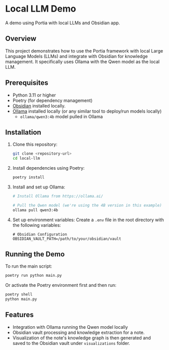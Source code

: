 # Local LLM Demo

A demo using Portia with local LLMs and Obsidian app.

## Overview

This project demonstrates how to use the Portia framework with local Large Language Models (LLMs) and integrate with Obsidian for knowledge management. It specifically uses Ollama with the Qwen model as the local LLM.

## Prerequisites

- Python 3.11 or higher
- Poetry (for dependency management)
- [Obsidian](https://obsidian.md/) installed locally.
- [Ollama](https://ollama.ai/) installed locally (or any similar tool to deploy/run models locally)
   - `ollama/qwen3:4b` model pulled in Ollama

## Installation

1. Clone this repository:
   ```bash
   git clone <repository-url>
   cd local-llm
   ```

2. Install dependencies using Poetry:
   ```bash
   poetry install
   ```

3. Install and set up Ollama:
   ```bash
   # Install Ollama from https://ollama.ai/
   
   # Pull the Qwen model (we're using the 4B version in this example)
   ollama pull qwen3:4b 
   ```

4. Set up environment variables:
   Create a `.env` file in the root directory with the following variables:
   ```
   # Obsidian Configuration
   OBSIDIAN_VAULT_PATH=/path/to/your/obsidian/vault
   ```

## Running the Demo

To run the main script:

```bash
poetry run python main.py
```

Or activate the Poetry environment first and then run:

```bash
poetry shell
python main.py
```

## Features

- Integration with Ollama running the Qwen model locally
- Obsidian vault processing and knowledge extraction for a note.
- Visualization of the note's knowledge graph is then generated and saved to the Obsidian vault under `visualizations` folder.
